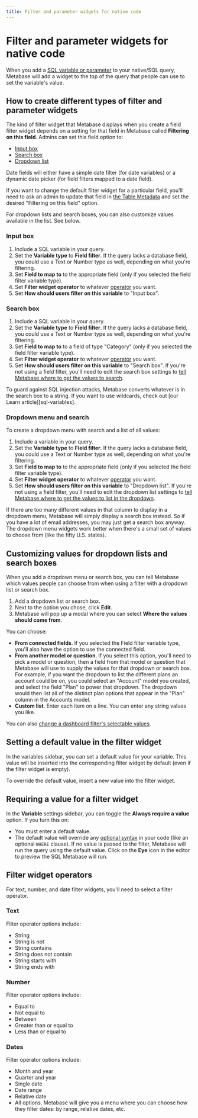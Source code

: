 ```yaml
---
title: Filter and parameter widgets for native code
---
```


# Filter and parameter widgets for native code

When you add a [SQL variable or parameter](./sql-parameters.md) to your native/SQL query, Metabase will add a widget to the top of the query that people can use to set the variable's value.

## How to create different types of filter and parameter widgets

The kind of filter widget that Metabase displays when you create a field filter widget depends on a setting for that field in Metabase called **Filtering on this field**. Admins can set this field option to:

- [Input box](#input-box)
- [Search box](#search-box)
- [Dropdown list](#dropdown-menu-and-search)

Date fields will either have a simple date filter (for date variables) or a dynamic date picker (for field filters mapped to a date field).

If you want to change the default filter widget for a particular field, you'll need to ask an admin to update that field in [the Table Metadata](../../data-modeling/metadata-editing.md) and set the desired "Filtering on this field" option.

For dropdown lists and search boxes, you can also customize values available in the list. See below.

### Input box

1. Include a SQL variable in your query.
2. Set the **Variable type** to **Field filter**. If the query lacks a database field, you could use a Text or Number type as well, depending on what you're filtering.
3. Set **Field to map to** to the appropriate field (only if you selected the field filter variable type).
4. Set **Filter widget operator** to whatever [operator](#filter-widget-operators) you want.
5. Set **How should users filter on this variable** to "Input box".

### Search box

1. Include a SQL variable in your query.
2. Set the **Variable type** to **Field filter**. If the query lacks a database field, you could use a Text or Number type as well, depending on what you're filtering.
3. Set **Field to map to** to a field of type "Category" (only if you selected the field filter variable type).
4. Set **Filter widget operator** to whatever [operator](#filter-widget-operators) you want.
5. Set **How should users filter on this variable** to "Search box". If you're not using a field filter, you'll need to edit the search box settings to [tell Metabase where to get the values to search](#customizing-values-for-dropdown-lists-and-search-boxes).

To guard against SQL injection attacks, Metabase converts whatever is in the search box to a string. If you want to use wildcards, check out [our Learn article][sql-variables].

### Dropdown menu and search

To create a dropdown menu with search and a list of all values:

1. Include a variable in your query.
2. Set the **Variable type** to **Field filter**. If the query lacks a database field, you could use a Text or Number type as well, depending on what you're filtering.
3. Set **Field to map to** to the appropriate field (only if you selected the field filter variable type).
4. Set **Filter widget operator** to whatever [operator](#filter-widget-operators) you want.
5. Set **How should users filter on this variable** to "Dropdown list". If you're not using a field filter, you'll need to edit the dropdown list settings to [tell Metabase where to get the values to list in the dropdown](#customizing-values-for-dropdown-lists-and-search-boxes).

If there are too many different values in that column to display in a dropdown menu, Metabase will simply display a search box instead. So if you have a lot of email addresses, you may just get a search box anyway. The dropdown menu widgets work better when there's a small set of values to choose from (like the fifty U.S. states).

## Customizing values for dropdown lists and search boxes

When you add a dropdown menu or search box, you can tell Metabase which values people can choose from when using a filter with a dropdown list or search box.

1. Add a dropdown list or search box.
2. Next to the option you chose, click **Edit**.
3. Metabase will pop up a modal where you can select **Where the values should come from**.

You can choose:

- **From connected fields**. If you selected the Field filter variable type, you'll also have the option to use the connected field.
- **From another model or question**. If you select this option, you'll need to pick a model or question, then a field from that model or question that Metabase will use to supply the values for that dropdown or search box. For example, if you want the dropdown to list the different plans an account could be on, you could select an "Account" model you created, and select the field "Plan" to power that dropdown. The dropdown would then list all of the distinct plan options that appear in the "Plan" column in the Accounts model.
- **Custom list**. Enter each item on a line. You can enter any string values you like.

You can also [change a dashboard filter's selectable values](../../dashboards/filters.md#change-a-filters-selectable-values).

## Setting a default value in the filter widget

In the variables sidebar, you can set a default value for your variable. This value will be inserted into the corresponding filter widget by default (even if the filter widget is empty).

To override the default value, insert a new value into the filter widget.

## Requiring a value for a filter widget

In the **Variable** settings sidebar, you can toggle the **Always require a value** option. If you turn this on:

- You must enter a default value.
- The default value will override any [optional syntax](./basic-sql-parameters.md#making-variables-optional) in your code (like an optional `WHERE` clause). If no value is passed to the filter, Metabase will run the query using the default value. Click on the **Eye** icon in the editor to preview the SQL Metabase will run.

## Filter widget operators

For text, number, and date filter widgets, you'll need to select a filter operator.

### Text

Filter operator options include:

- String
- String is not
- String contains
- String does not contain
- String starts with
- String ends with

### Number

Filter operator options include:

- Equal to
- Not equal to
- Between
- Greater than or equal to
- Less than or equal to

### Dates

Filter operator options include:

- Month and year
- Quarter and year
- Single date
- Date range
- Relative date
- All options. Metabase will give you a menu where you can choose how they filter dates: by range, relative dates, etc.
